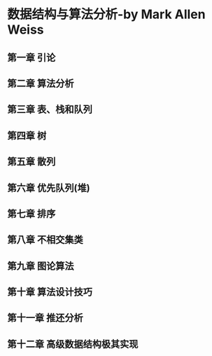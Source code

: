 # 数据结构与算法分析-by Mark Allen Weiss

##  第一章 引论


## 第二章 算法分析


## 第三章 表、栈和队列


## 第四章 树


## 第五章 散列


## 第六章 优先队列(堆)


## 第七章 排序


## 第八章 不相交集类

## 第九章 图论算法

## 第十章 算法设计技巧


## 第十一章 推还分析


## 第十二章 高级数据结构极其实现



